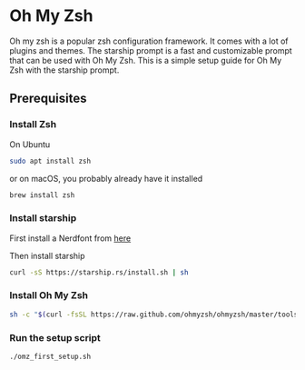# Oh My Zsh

Oh my zsh is a popular zsh configuration framework. It comes with a lot of plugins and themes. The starship prompt is a fast and customizable prompt that can be used with Oh My Zsh. This is a simple setup guide for Oh My Zsh with the starship prompt.

## Prerequisites

### Install Zsh

On Ubuntu

```bash
sudo apt install zsh
```

or on macOS, you probably already have it installed

```bash
brew install zsh
```

### Install starship

First install a Nerdfont from [here](https://www.nerdfonts.com/font-downloads)

Then install starship

```bash
curl -sS https://starship.rs/install.sh | sh
```

### Install Oh My Zsh

```bash
sh -c "$(curl -fsSL https://raw.github.com/ohmyzsh/ohmyzsh/master/tools/install.sh)"
```

### Run the setup script

```bash
./omz_first_setup.sh
```
